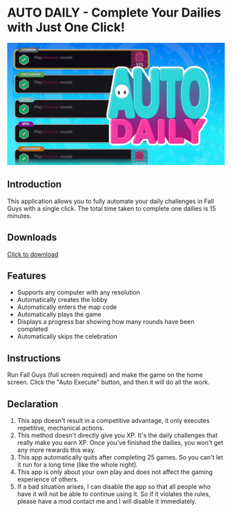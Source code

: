 # AUTO DAILY - Complete Your Dailies with Just One Click!

![Auto Daily](https://raw.githubusercontent.com/Widdit/Fall-Guys-Auto-Daily/main/image.jpg)

## Introduction

This application allows you to fully automate your daily challenges in Fall Guys with a single click. The total time taken to complete one dailies is 15 minutes.

## Downloads

[Click to download](https://github.com/Widdit/Fall-Guys-Auto-Daily/releases)

## Features

- Supports any computer with any resolution
- Automatically creates the lobby
- Automatically enters the map code
- Automatically plays the game
- Displays a progress bar showing how many rounds have been completed
- Automatically skips the celebration

## Instructions

Run Fall Guys (full screen required) and make the game on the home screen. Click the "Auto Execute" button, and then it will do all the work.

## Declaration

1. This app doesn't result in a competitive advantage, it only executes repetitive, mechanical actions.
2. This method doesn't directly give you XP. It's the daily challenges that really make you earn XP. Once you've finished the dailies, you won't get any more rewards this way.
3. This app automatically quits after completing 25 games. So you can't let it run for a long time (like the whole night).
4. This app is only about your own play and does not affect the gaming experience of others.
5. If a bad situation arises, I can disable the app so that all people who have it will not be able to continue using it. So if it violates the rules, please have a mod contact me and I will disable it immediately.
